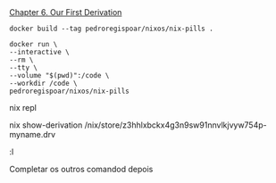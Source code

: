 ##

[Chapter 6. Our First Derivation](https://nixos.org/nixos/nix-pills/our-first-derivation.html)


`docker build --tag pedroregispoar/nixos/nix-pills .`

```
docker run \
--interactive \
--rm \
--tty \
--volume "$(pwd)":/code \
--workdir /code \
pedroregispoar/nixos/nix-pills
```


nix repl



nix show-derivation /nix/store/z3hhlxbckx4g3n9sw91nnvlkjvyw754p-myname.drv





:l <nixpkgs>

Completar os outros comandod depois 

